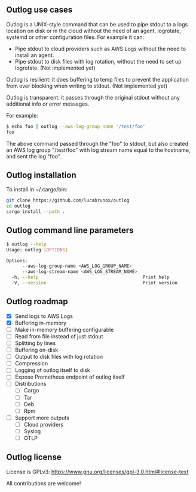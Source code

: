 ## Outlog use cases

Outlog is a UNIX-style command that can be used to pipe stdout to a logs location on disk or in the cloud without the need of an agent, logrotate, systemd or other configuration files. For example it can:
- Pipe stdout to cloud providers such as AWS Logs without the need to install an agent.
- Pipe stdout to disk files with log rotation, without the need to set up logrotate. (Not implemented yet)

Outlog is resilient: it does buffering to temp files to prevent the application from ever blocking when writing to stdout. (Not implemented yet)

Outlog is transparent: it passes through the original stdout without any additional info or error messages.

For example:
```bash
$ echo foo | outlog --aws-log-group-name '/test/foo'
foo
```

The above command passed through the "foo" to stdout, but also created an AWS log group "/test/foo" with log stream name equal to the hostname, and sent the log "foo".

## Outlog installation

To install in ~/.cargo/bin:

```bash
git clone https://github.com/lucabrunox/outlog
cd outlog
cargo install --path .
```

## Outlog command line parameters

```bash
$ outlog --help
Usage: outlog [OPTIONS]

Options:
      --aws-log-group-name <AWS_LOG_GROUP_NAME>    
      --aws-log-stream-name <AWS_LOG_STREAM_NAME>  
  -h, --help                                       Print help
  -V, --version                                    Print version
```

## Outlog roadmap

- [X] Send logs to AWS Logs
- [X] Buffering in-memory
- [ ] Make in-memory buffering configurable
- [ ] Read from file instead of just stdout
- [ ] Splitting by lines
- [ ] Buffering on-disk
- [ ] Output to disk files with log rotation
- [ ] Compression
- [ ] Logging of outlog itself to disk
- [ ] Expose Prometheus endpoint of outlog itself
- [ ] Distributions
  - [ ] Cargo
  - [ ] Tar
  - [ ] Deb
  - [ ] Rpm
- [ ] Support more outputs
  - [ ] Cloud providers
  - [ ] Syslog
  - [ ] OTLP

## Outlog license

License is GPLv3: https://www.gnu.org/licenses/gpl-3.0.html#license-text

All contributions are welcome!
